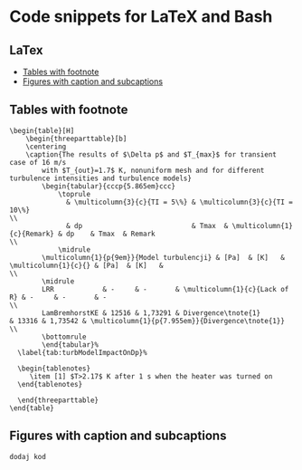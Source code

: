 Code snippets for LaTeX and Bash
========================================


LaTex
------------

- [Tables with footnote](#tables-with-footnote)
- [Figures with caption and subcaptions](#figures-with-caption-and-subcaptions)


## Tables with footnote

	\begin{table}[H]
		\begin{threeparttable}[b]
		\centering
		\caption{The results of $\Delta p$ and $T_{max}$ for transient case of 16 m/s
			with $T_{out}=1.7$ K, nonuniform mesh and for different turbulence intensities and turbulence models}
			\begin{tabular}{cccp{5.865em}ccc}
				\toprule
	    	      & \multicolumn{3}{c}{TI = 5\%} & \multicolumn{3}{c}{TI = 10\%}                                                                 \\
	    	      & dp                           & Tmax  & \multicolumn{1}{c}{Remark} & dp    & Tmax  & Remark                                   \\
				\midrule
	    	\multicolumn{1}{p{9em}}{Model turbulencji} & [Pa]  & [K]   & \multicolumn{1}{c}{} & [Pa]  & [K]   &                                  \\
	    	\midrule
	    	LRR            & -     & -       & \multicolumn{1}{c}{Lack of R} & -     & -       & -                                                \\
			LamBremhorstKE & 12516 & 1,73291 & Divergence\tnote{1}           & 13316 & 1,73542 & \multicolumn{1}{p{7.955em}}{Divergence\tnote{1}} \\
	    	\bottomrule
	    	\end{tabular}%
	  \label{tab:turbModelImpactOnDp}%

	  \begin{tablenotes}
	     \item [1] $T>2.17$ K after 1 s when the heater was turned on
	  \end{tablenotes}

	  \end{threeparttable}
	\end{table}

## Figures with caption and subcaptions


	dodaj kod




